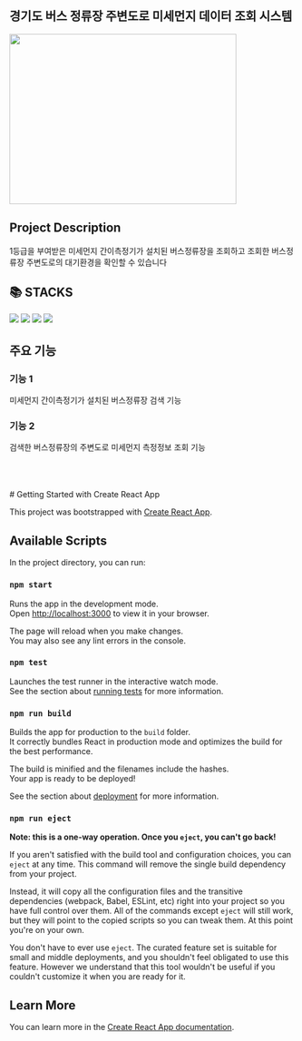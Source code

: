 ## 경기도 버스 정류장 주변도로 미세먼지 데이터 조회 시스템
<img src="https://user-images.githubusercontent.com/96521594/218132165-2f3a718b-0f8a-4ed8-b7b4-27b6e383b163.png" width="400" height="300">

## Project Description

1등급을 부여받은 미세먼지 간이측정기가 설치된 버스정류장을 조회하고 조회한 버스정류장 주변도로의 대기환경을 확인할 수 있습니다




## 📚 STACKS
<div>
<img src="https://img.shields.io/badge/react-61DAFB?style=for-the-badge&logo=react&logoColor=black"> 

<img src="https://img.shields.io/badge/javascript-F7DF1E?style=for-the-badge&logo=javascript&logoColor=black">

<img src="https://img.shields.io/badge/styled-components-DB7093?style=for-the-badge&logo=styled-components&logoColor=white">

<img src="https://img.shields.io/badge/git-F05032?style=for-the-badge&logo=git&logoColor=white">
</div>



## 주요 기능

### 기능 1

미세먼지 간이측정기가 설치된 버스정류장 검색 기능

### 기능 2

검색한 버스정류장의 주변도로 미세먼지 측정정보 조회 기능


<br>
<br>
<br>
# Getting Started with Create React App

This project was bootstrapped with [Create React App](https://github.com/facebook/create-react-app).

## Available Scripts

In the project directory, you can run:

### `npm start`

Runs the app in the development mode.\
Open [http://localhost:3000](http://localhost:3000) to view it in your browser.

The page will reload when you make changes.\
You may also see any lint errors in the console.

### `npm test`

Launches the test runner in the interactive watch mode.\
See the section about [running tests](https://facebook.github.io/create-react-app/docs/running-tests) for more information.

### `npm run build`

Builds the app for production to the `build` folder.\
It correctly bundles React in production mode and optimizes the build for the best performance.

The build is minified and the filenames include the hashes.\
Your app is ready to be deployed!

See the section about [deployment](https://facebook.github.io/create-react-app/docs/deployment) for more information.

### `npm run eject`

**Note: this is a one-way operation. Once you `eject`, you can't go back!**

If you aren't satisfied with the build tool and configuration choices, you can `eject` at any time. This command will remove the single build dependency from your project.

Instead, it will copy all the configuration files and the transitive dependencies (webpack, Babel, ESLint, etc) right into your project so you have full control over them. All of the commands except `eject` will still work, but they will point to the copied scripts so you can tweak them. At this point you're on your own.

You don't have to ever use `eject`. The curated feature set is suitable for small and middle deployments, and you shouldn't feel obligated to use this feature. However we understand that this tool wouldn't be useful if you couldn't customize it when you are ready for it.

## Learn More

You can learn more in the [Create React App documentation](https://facebook.github.io/create-react-app/docs/getting-started).





